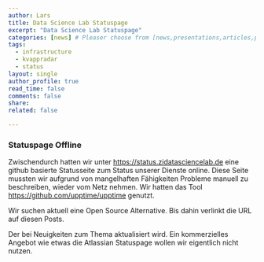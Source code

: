 ```yaml
---
author: Lars
title: Data Science Lab Statuspage
excerpt: "Data Science Lab Statuspage"
categories: [news] # Pleaser choose from [news,presentations,articles,projects,reports]
tags:
  - infrastructure
  - kvappradar
  - status
layout: single
author_profile: true
read_time: false
comments: false
share: 
related: false

---
```


### Statuspage Offline

Zwischendurch hatten wir unter https://status.zidatasciencelab.de eine github basierte Statusseite zum Status unserer 
Dienste online. Diese Seite mussten wir aufgrund von mangelhaften Fähigkeiten Probleme manuell zu beschreiben, wieder vom Netz nehmen. Wir hatten das Tool https://github.com/upptime/upptime genutzt.

Wir suchen aktuell eine Open Source Alternative. Bis dahin verlinkt die URL auf diesen Posts. 

Der bei Neuigkeiten zum Thema aktualisiert wird. Ein kommerzielles Angebot wie etwas die Atlassian Statuspage wollen wir eigentlich nicht nutzen.
